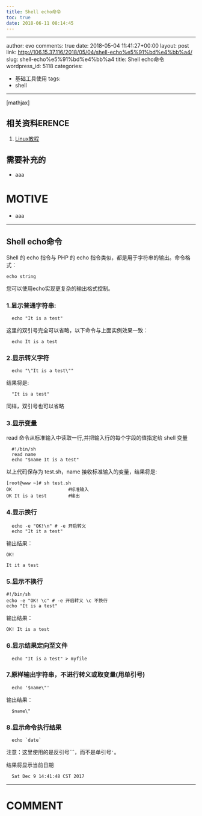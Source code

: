 ```yaml
---
title: Shell echo命令
toc: true
date: 2018-06-11 08:14:45
---
```

---
author: evo
comments: true
date: 2018-05-04 11:41:27+00:00
layout: post
link: http://106.15.37.116/2018/05/04/shell-echo%e5%91%bd%e4%bb%a4/
slug: shell-echo%e5%91%bd%e4%bb%a4
title: Shell echo命令
wordpress_id: 5118
categories:
- 基础工具使用
tags:
- shell
---

<!-- more -->

[mathjax]


## 相关资料ERENCE





 	
  1. [Linux教程](https://www.w3cschool.cn/linux/)




## 需要补充的





 	
  * aaa




# MOTIVE





 	
  * aaa





* * *





## Shell echo命令


Shell 的 echo 指令与 PHP 的 echo 指令类似，都是用于字符串的输出。命令格式：

    
    echo string
    


您可以使用echo实现更复杂的输出格式控制。


### 1.显示普通字符串:



    
      echo "It is a test"
    


这里的双引号完全可以省略，以下命令与上面实例效果一致：

    
      echo It is a test
    




### 2.显示转义字符



    
      echo "\"It is a test\""
    


结果将是:

    
      "It is a test"
    


同样，双引号也可以省略


### 3.显示变量


read 命令从标准输入中读取一行,并把输入行的每个字段的值指定给 shell 变量

    
      #!/bin/sh
      read name 
      echo "$name It is a test"
    


以上代码保存为 test.sh，name 接收标准输入的变量，结果将是:

    
    [root@www ~]# sh test.sh
    OK                     #标准输入
    OK It is a test        #输出
    




### 4.显示换行



    
      echo -e "OK!\n" # -e 开启转义
      echo "It it a test"
    


输出结果：

    
    OK!
    
    It it a test
    




### 5.显示不换行



    
    #!/bin/sh
    echo -e "OK! \c" # -e 开启转义 \c 不换行
    echo "It is a test"
    


输出结果：

    
    OK! It is a test
    




### 6.显示结果定向至文件



    
      echo "It is a test" > myfile




### 7.原样输出字符串，不进行转义或取变量(用单引号)



    
      echo '$name\"'


输出结果：

    
      $name\"
    




### 8.显示命令执行结果



    
      echo `date`


注意：这里使用的是反引号```，而不是单引号`'`。

结果将显示当前日期

    
      Sat Dec 9 14:41:48 CST 2017
























* * *





# COMMENT




